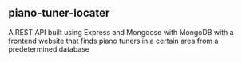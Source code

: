 ## piano-tuner-locater
A REST API built using Express and Mongoose with MongoDB with a frontend website that finds piano tuners in a certain area from a predetermined database

